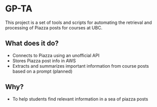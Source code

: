 # GP-TA

This project is a set of tools and scripts for automating the retrieval and processing of Piazza posts for courses at UBC.

## What does it do?
- Connects to Piazza using an unofficial API
- Stores Piazza post info in AWS
- Extracts and summarizes important information from course posts based on a prompt (planned)

## Why?
- To help students find relevant information in a sea of piazza posts